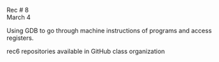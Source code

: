 
<div class="recitation">

<div class="column_date">
<p markdown="block">
        
Rec # 8 <br> 
March 4
        
</p>          
</div>
    
<div class="column_recitation">
<p markdown="block">

Using GDB to go through machine instructions of programs and access registers. 

rec6 repositories available in GitHub class organization 


</p>        
</div>
    
</div>
  
